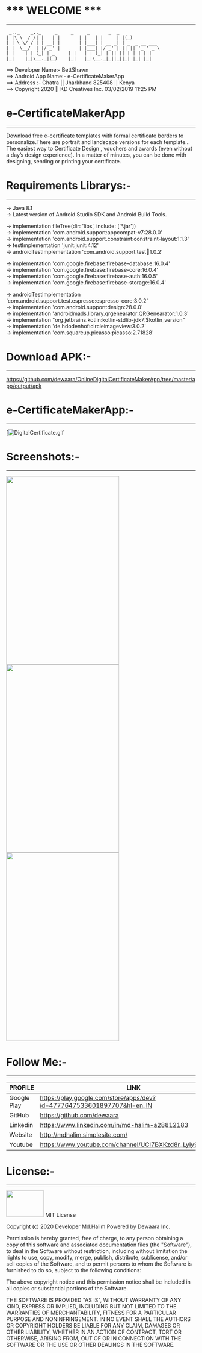 #                       *** WELCOME ***
----------------------------------------



	 _.._    _.._     _	    _     _       _  _
	| |\ \	/ /| |   | |	   | |   | |     | |(_)
	| | \ \/ / | | __| |	   | |___| | __ _| | _  _ __ ___
	| |  \__/  | |/ _' |	   | |___| |/ _' | || || '_ ' _ \
	| |	   | | (_| | _	   | |   | | (_| | || || | | | | |
 	|_|	   |_|\__._|(_)    |_|   |_|\__._|_||_||_| |_| |_|



==> Developer Name:- BettShawn\
==> Android App Name:- e-CertificateMakerApp\
==> Address :- Chatra || Jharkhand 825408 || Kenya\
==> Copyright 2020 || KD Creatives Inc. 03/02/2019 11:25 PM

# e-CertificateMakerApp
----------
Download free e-certificate templates with formal certificate borders to personalize.There are portrait and landscape versions for each template... The easiest way to Certificate Design , vouchers and awards (even without a day’s design experience). In a matter of minutes, you can be done with designing, sending or printing your certificate.


# Requirements Librarys:-
--------------
-> Java 8.1\
-> Latest version of Android Studio SDK and Android Build Tools.

->  implementation fileTree(dir: 'libs', include: ['*.jar'])\
->  implementation 'com.android.support:appcompat-v7:28.0.0'\
->  implementation 'com.android.support.constraint:constraint-layout:1.1.3'\
->  testImplementation 'junit:junit:4.12'\
 -> androidTestImplementation 'com.android.support.test:runner:1.0.2'
    
-> implementation 'com.google.firebase:firebase-database:16.0.4'\
-> implementation 'com.google.firebase:firebase-core:16.0.4'\
-> implementation 'com.google.firebase:firebase-auth:16.0.5'\
-> implementation 'com.google.firebase:firebase-storage:16.0.4'

-> androidTestImplementation 'com.android.support.test.espresso:espresso-core:3.0.2'\
-> implementation 'com.android.support:design:28.0.0'\
-> implementation 'androidmads.library.qrgenearator:QRGenearator:1.0.3'\
-> implementation "org.jetbrains.kotlin:kotlin-stdlib-jdk7:$kotlin_version"\
-> implementation 'de.hdodenhof:circleimageview:3.0.2'\
-> implementation 'com.squareup.picasso:picasso:2.71828'


# Download APK:-
--------------

https://github.com/dewaara/OnlineDigitalCertificateMakerApp/tree/master/app/output/apk

# e-CertificateMakerApp:-
--------------- 
[![DigitalCertificate.gif](https://github.com/dewaara/OnlineDigitalCertificateMakerApp/blob/master/screenshoot/DigitalCertificate.gif)

# Screenshots:-
-------------
<img src="https://github.com/dewaara/OnlineDigitalCertificateMakerApp/blob/master/screenshoot/register_01.jpg" width="300" height="500" />

<img src="https://github.com/dewaara/OnlineDigitalCertificateMakerApp/blob/master/screenshoot/login_02.jpg" width="300" height="500" />

<img src="https://github.com/dewaara/OnlineDigitalCertificateMakerApp/blob/master/screenshoot/certificate_03.jpg" width="300" height="500" />


# Follow Me:-
----------

| PROFILE | LINK |
| ------ | ------ |
| Google Play | https://play.google.com/store/apps/dev?id=4777647533601897707&hl=en_IN |
| GitHub | https://github.com/dewaara |
| Linkedin | https://www.linkedin.com/in/md-halim-a28812183 |
| Website | http://mdhalim.simplesite.com/ |
| Youtube | https://www.youtube.com/channel/UCl7BXKzd8r_Lyly91aMEMqg |

# License:-
---------
<img src="https://firebasestorage.googleapis.com/v0/b/seven-29b38.appspot.com/o/Quiz%202019%2FPicsArt_01-23-12.41.47.png?alt=media&token=83b3dd63-bd20-4a2a-babb-8e3ff674af11" width="100" height="70" />
MIT License

Copyright (c) 2020 Developer Md.Halim Powered by Dewaara Inc.

Permission is hereby granted, free of charge, to any person obtaining a copy
of this software and associated documentation files (the "Software"), to deal
in the Software without restriction, including without limitation the rights
to use, copy, modify, merge, publish, distribute, sublicense, and/or sell
copies of the Software, and to permit persons to whom the Software is
furnished to do so, subject to the following conditions:

The above copyright notice and this permission notice shall be included in all
copies or substantial portions of the Software.

THE SOFTWARE IS PROVIDED "AS IS", WITHOUT WARRANTY OF ANY KIND, EXPRESS OR
IMPLIED, INCLUDING BUT NOT LIMITED TO THE WARRANTIES OF MERCHANTABILITY,
FITNESS FOR A PARTICULAR PURPOSE AND NONINFRINGEMENT. IN NO EVENT SHALL THE
AUTHORS OR COPYRIGHT HOLDERS BE LIABLE FOR ANY CLAIM, DAMAGES OR OTHER
LIABILITY, WHETHER IN AN ACTION OF CONTRACT, TORT OR OTHERWISE, ARISING FROM,
OUT OF OR IN CONNECTION WITH THE SOFTWARE OR THE USE OR OTHER DEALINGS IN THE
SOFTWARE.

